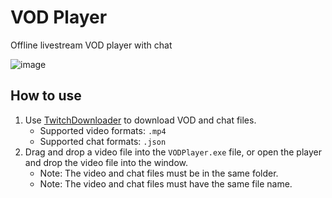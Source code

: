# VOD Player
Offline livestream VOD player with chat

![image](https://github.com/user-attachments/assets/a08674f4-69f3-47ab-8124-11e429eed979)

## How to use

1. Use [TwitchDownloader](https://github.com/lay295/TwitchDownloader/releases/) to download VOD and chat files.
    * Supported video formats: `.mp4`
    * Supported chat formats: `.json`
2. Drag and drop a video file into the `VODPlayer.exe` file, or open the player and drop the video file into the window.
    * Note: The video and chat files must be in the same folder.
    * Note: The video and chat files must have the same file name.
